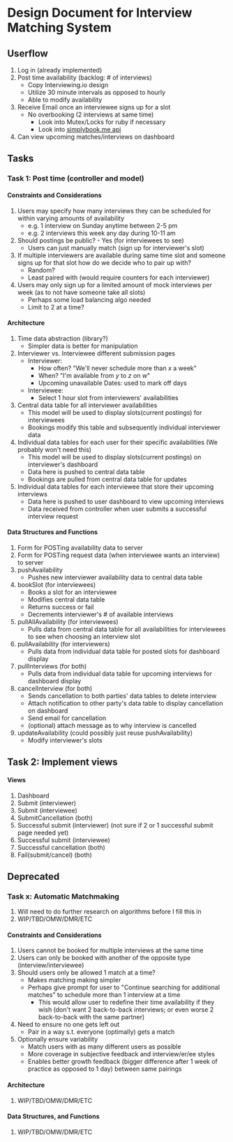 Design Document for Interview Matching System
=============================================

## Userflow
1. Log in (already implemented)
2. Post time availability (backlog: # of interviews)
   - Copy Interviewing.io design
   - Utilize 30 minute intervals as opposed to hourly
   - Able to modify availability
3. Receive Email once an interviewee signs up for a slot
   - No overbooking (2 interviews at same time)
     - Look into Mutex/Locks for ruby if necessary
     - Look into [simplybook.me api](https://simplybook.me/api/developer-api "simplybook.me api documentation")
4. Can view upcoming matches/interviews on dashboard

## Tasks

### Task 1: Post time (controller and model)

#### Constraints and Considerations
1. Users may specify how many interviews they can be scheduled for within varying amounts of availability
   - e.g. 1 interview on Sunday anytime between 2-5 pm
   - e.g. 2 interviews this week any day during 10-11 am
2. Should postings be public? - Yes (for interviewees to see)
   - Users can just manually match (sign up for interviewer's slot)
3. If multiple interviewers are available during same time slot and someone signs up for that slot how do we decide who to pair up with?
   - Random?
   - Least paired with (would require counters for each interviewer)
4. Users may only sign up for a limited amount of mock interviews per week (as to not have someone take all slots)
   - Perhaps some load balancing algo needed
   - Limit to 2 at a time?

#### Architecture
1. Time data abstraction (library?)
   - Simpler data is better for manipulation
2. Interviewer vs. Interviewee different submission pages
   - Interviewer:
     - How often? "We'll never schedule more than _x_ a week"
     - When? "I'm available from _y_ to _z_ on _w_"
     - Upcoming unavailable Dates: used to mark off days
   - Interviewee:
     - Select 1 hour slot from interviewers' availabilities
3. Central data table for all interviewer availabilities
   - This model will be used to display slots(current postings) for interviewees
   - Bookings modify this table and subsequently individual interviewer data
4. Individual data tables for each user for their specific availabilities (We probably won't need this)
   - This model will be used to display slots(current postings) on interviewer's dashboard
   - Data here is pushed to central data table
   - Bookings are pulled from central data table for updates
5. Individual data tables for each interviewee that store their upcoming interviews
   - Data here is pushed to user dashboard to view upcoming interviews
   - Data received from controller when user submits a successful interview request

#### Data Structures and Functions
1. Form for POSTing availability data to server
2. Form for POSTing request data (when interviewee wants an interview) to server
3. pushAvailability
   - Pushes new interviewer availability data to central data table
4. bookSlot (for interviewees)
   - Books a slot for an interviewee
   - Modifies central data table
   - Returns success or fail
   - Decrements interviewer's # of available interviews
5. pullAllAvailability (for interviewees)
   - Pulls data from central data table for all availabilities for interviewees to see when choosing an interview slot
6. pullAvailability (for interviewers)
   - Pulls data from individual data table for posted slots for dashboard display
7. pullInterviews (for both)
   - Pulls data from individual data table for upcoming interviews for dashboard display
8. cancelInterview (for both)
   - Sends cancellation to both parties' data tables to delete interview
   - Attach notification to other party's data table to display cancellation on dashboard
   - Send email for cancellation
   - (optional) attach message as to why interview is cancelled
9. updateAvailability (could possibly just reuse pushAvailability)
   - Modify interviewer's slots

## Task 2: Implement views

#### Views
1. Dashboard
2. Submit (interviewer)
3. Submit (interviewee)
4. SubmitCancellation (both)
5. Successful submit (interviewer) (not sure if 2 or 1 successful submit page needed yet)
6. Successful submit (interviewee)
7. Successful cancellation (both)
8. Fail(submit/cancel) (both)

## Deprecated

### Task x: Automatic Matchmaking
1. Will need to do further research on algorithms before I fill this in
2. WIP/TBD/OMW/DMR/ETC

#### Constraints and Considerations
1. Users cannot be booked for multiple interviews at the same time
2. Users can only be booked with another of the opposite type (interview/interviewee)
3. Should users only be allowed 1 match at a time?
   - Makes matching making simpler
   - Perhaps give prompt for user to "Continue searching for additional matches" to schedule more than 1 interview at a time
     - This would allow user to redefine their time availability if they wish (don't want 2 back-to-back interviews; or even worse 2 back-to-back with the same partner)
4. Need to ensure no one gets left out
   - Pair in a way s.t. everyone (optimally) gets a match
5. Optionally ensure variability
   - Match users with as many different users as possible
   - More coverage in subjective feedback and interview/er/ee styles
   - Enables better growth feedback (bigger difference after 1 week of practice as opposed to 1 day) between same pairings

#### Architecture
1. WIP/TBD/OMW/DMR/ETC
#### Data Structures, and Functions
1. WIP/TBD/OMW/DMR/ETC
